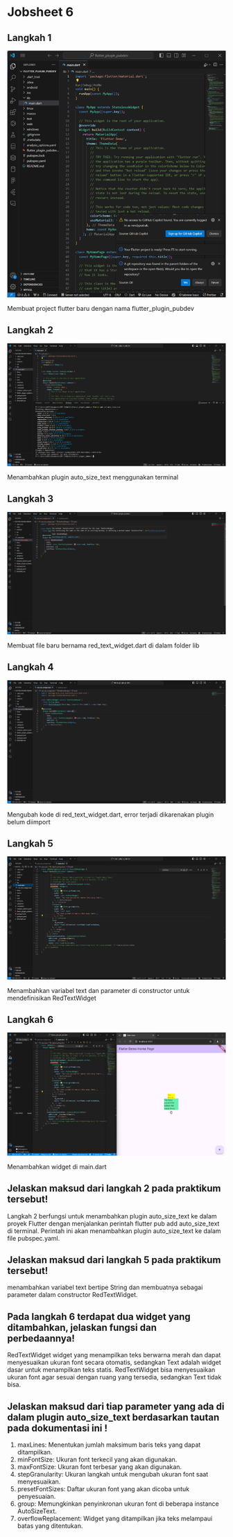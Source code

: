 # Jobsheet 6

## Langkah 1

![ss 1](foto/1.png)

Membuat project flutter baru dengan nama flutter_plugin_pubdev

## Langkah 2

![ss 2](foto/2.png)

Menambahkan plugin auto_size_text menggunakan terminal

## Langkah 3

![ss 3](foto/3.png)

Membuat file baru bernama red_text_widget.dart di dalam folder lib

## Langkah 4

![ss 4](foto/4.png)

Mengubah kode di red_text_widget.dart, error terjadi dikarenakan plugin belum diimport

## Langkah 5

![ss 5](foto/5.png)

Menambahkan variabel text dan parameter di constructor untuk mendefinisikan RedTextWidget

## Langkah 6

![ss 6](foto/6.png)

Menambahkan widget di main.dart

## Jelaskan maksud dari langkah 2 pada praktikum tersebut!

Langkah 2 berfungsi untuk menambahkan plugin auto_size_text ke dalam proyek Flutter dengan menjalankan perintah flutter pub add auto_size_text di terminal. Perintah ini akan menambahkan plugin auto_size_text ke dalam file pubspec.yaml.

## Jelaskan maksud dari langkah 5 pada praktikum tersebut!

menambahkan variabel text bertipe String dan membuatnya sebagai parameter dalam constructor RedTextWidget.

## Pada langkah 6 terdapat dua widget yang ditambahkan, jelaskan fungsi dan perbedaannya!

RedTextWidget widget yang menampilkan teks berwarna merah dan dapat menyesuaikan ukuran font secara otomatis, sedangkan Text adalah widget dasar untuk menampilkan teks statis. RedTextWidget bisa menyesuaikan ukuran font agar sesuai dengan ruang yang tersedia, sedangkan Text tidak bisa.

## Jelaskan maksud dari tiap parameter yang ada di dalam plugin auto_size_text berdasarkan tautan pada dokumentasi ini !

1. maxLines: Menentukan jumlah maksimum baris teks yang dapat ditampilkan.
2. minFontSize: Ukuran font terkecil yang akan digunakan.
3. maxFontSize: Ukuran font terbesar yang akan digunakan.
4. stepGranularity: Ukuran langkah untuk mengubah ukuran font saat menyesuaikan.
5. presetFontSizes: Daftar ukuran font yang akan dicoba untuk penyesuaian.
6. group: Memungkinkan penyinkronan ukuran font di beberapa instance AutoSizeText.
7. overflowReplacement: Widget yang ditampilkan jika teks melampaui batas yang ditentukan.
